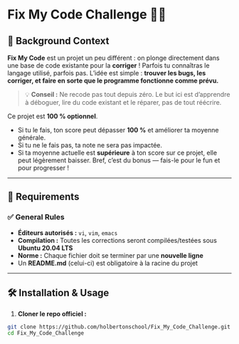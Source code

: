 # Fix My Code Challenge 🔧🐛

## 📖 Background Context

**Fix My Code** est un projet un peu différent : on plonge directement dans une base de code existante pour la **corriger** !
Parfois tu connaîtras le langage utilisé, parfois pas. L’idée est simple : **trouver les bugs, les corriger, et faire en sorte que le programme fonctionne comme prévu.**

> 💡 **Conseil :** Ne recode pas tout depuis zéro. Le but ici est d’apprendre à déboguer, lire du code existant et le réparer, pas de tout réécrire.

Ce projet est **100 % optionnel**.
- Si tu le fais, ton score peut dépasser **100 %** et améliorer ta moyenne générale.
- Si tu ne le fais pas, ta note ne sera pas impactée.
- Si ta moyenne actuelle est **supérieure** à ton score sur ce projet, elle peut légèrement baisser.
Bref, c’est du bonus — fais-le pour le fun et pour progresser !

---

## 🧾 Requirements

### ✅ General Rules
- **Éditeurs autorisés :** `vi`, `vim`, `emacs`
- **Compilation :** Toutes les corrections seront compilées/testées sous **Ubuntu 20.04 LTS**
- **Norme :** Chaque fichier doit se terminer par une **nouvelle ligne**
- Un **README.md** (celui-ci) est obligatoire à la racine du projet

---

## 🛠️ Installation & Usage

1. **Cloner le repo officiel :**
```bash
git clone https://github.com/holbertonschool/Fix_My_Code_Challenge.git
cd Fix_My_Code_Challenge
